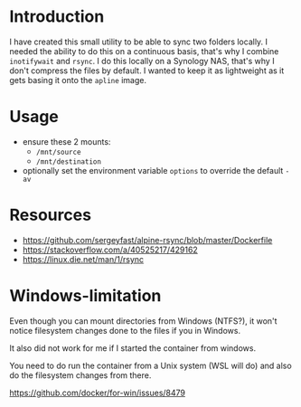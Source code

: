 # Introduction
I have created this small utility to be able to sync two folders locally.
I needed the ability to do this on a continuous basis, that's why I combine `inotifywait` and `rsync`.
I do this locally on a Synology NAS, that's why I don't compress the files by default.
I wanted to keep it as lightweight as it gets basing it onto the `apline` image.

# Usage
- ensure these 2 mounts:
  - `/mnt/source`
  - `/mnt/destination`
- optionally set the environment variable `options` to  override the default `-av` 

# Resources
- https://github.com/sergeyfast/alpine-rsync/blob/master/Dockerfile
- https://stackoverflow.com/a/40525217/429162
- https://linux.die.net/man/1/rsync

# Windows-limitation
 Even though you can mount directories from Windows (NTFS?), 
 it won't notice filesystem changes done to the files if you in Windows.

 It also did not work for me if I started the container from windows.

 You need to do run the container from a Unix system (WSL will do) and also do the filesystem changes from there.
 
 https://github.com/docker/for-win/issues/8479